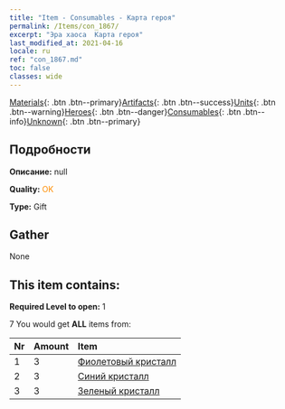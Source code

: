 ```yaml
---
title: "Item - Consumables - Карта героя"
permalink: /Items/con_1867/
excerpt: "Эра хаоса  Карта героя"
last_modified_at: 2021-04-16
locale: ru
ref: "con_1867.md"
toc: false
classes: wide
---
```

 [Materials](/ru/Items/){: .btn .btn--primary}[Artifacts](/ru/Items/Artifacts/){: .btn .btn--success}[Units](/ru/Items/Units/){: .btn .btn--warning}[Heroes](/ru/Items/Heroes/){: .btn .btn--danger}[Consumables](/ru/Items/Consumables/){: .btn .btn--info}[Unknown](/ru/Items/Unknown/){: .btn .btn--primary}

## Подробности
 **Описание:** null

 **Quality:** <span style="color: #FF8C00">OK</span>

 **Type:** Gift

## Gather

  None

## This item contains:

 **Required Level to open:** 1

 7 You would get **ALL** items  from:

  | Nr | Amount |     Item    |
  |:---|:-------|:------------|
  | 1 | 3 | [Фиолетовый кристалл](/ru/Items/con_720/) |  | 
  | 2 | 3 | [Синий кристалл](/ru/Items/con_716/) |  | 
  | 3 | 3 | [Зеленый кристалл](/ru/Items/con_711/) |  | 
